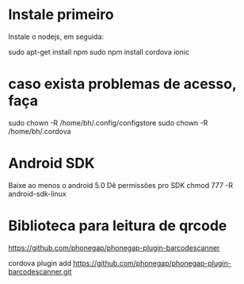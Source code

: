 # Instale primeiro
Instale o nodejs, em seguida:

sudo apt-get install npm
sudo npm install cordova ionic

# caso exista problemas de acesso, faça
sudo chown -R <USERNAME AQUI> /home/bh/.config/configstore
sudo chown -R <USERNAME AQUI> /home/bh/.cordova   
# Android SDK
Baixe ao menos o android 5.0
Dê permissões pro SDK
chmod 777 -R android-sdk-linux

# Biblioteca para leitura de qrcode
https://github.com/phonegap/phonegap-plugin-barcodescanner


cordova plugin add https://github.com/phonegap/phonegap-plugin-barcodescanner.git
